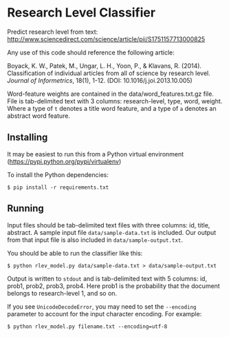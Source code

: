 Research Level Classifier
==========

Predict research level from text: http://www.sciencedirect.com/science/article/pii/S1751157713000825

Any use of this code should reference the following article:

Boyack, K. W., Patek, M., Ungar, L. H., Yoon, P., & Klavans, R. (2014). Classification of individual articles from all of science by research level. *Journal of Informetrics*, 18(1), 1-12. (DOI: 10.1016/j.joi.2013.10.005)

Word-feature weights are contained in the data/word_features.txt.gz file.
File is tab-delimited text with 3 columns: research-level, type, word, weight.
Where a type of `t` denotes a title word feature, and a type of `a` denotes an abstract word feature.

Installing
----------

It may be easiest to run this from a Python virtual environment (https://pypi.python.org/pypi/virtualenv)

To install the Python dependencies:

    $ pip install -r requirements.txt
    
Running
-------

Input files should be tab-delimited text files with three columns: id, title, abstract.
A sample input file `data/sample-data.txt` is included. Our output from that input file is also
included in `data/sample-output.txt`.

You should be able to run the classifier like this:

    $ python rlev_model.py data/sample-data.txt > data/sample-output.txt
    
Output is written to `stdout` and is tab-delimited text with 5 columns: id, prob1, prob2, prob3, prob4.
Here prob1 is the probability that the document belongs to research-level 1, and so on.

If you see `UnicodeDecodeError`, you may need to set the `--encoding` parameter to account for the
input character encoding. For example:

    $ python rlev_model.py filename.txt --encoding=utf-8
    

